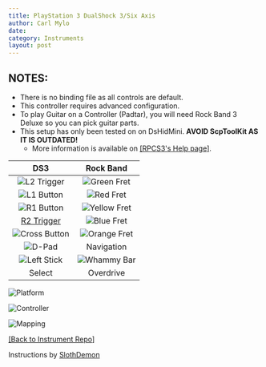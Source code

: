 ```yaml
---
title: PlayStation 3 DualShock 3/Six Axis
author: Carl Mylo
date: 
category: Instruments
layout: post
---
```


## NOTES:

* There is no binding file as all controls are default.
* This controller requires advanced configuration.
* To play Guitar on a Controller (Padtar), you will need Rock Band 3 Deluxe so you can pick guitar parts.
* This setup has only been tested on on DsHidMini. **AVOID ScpToolKit AS IT IS OUTDATED!**
	* More information is available on [[RPCS3's Help page]](https://wiki.rpcs3.net/index.php?title=Help:Controller_Configuration#Using_DualShock_3_controller).

| **DS3**          | **Rock Band** |
|:------------------:|:---------------------:|
| ![L2 Trigger](https://github.com/hmxmilohax/rb3-pc/blob/main/images/btns/ctrls/ps4/l2.png "L2 Trigger") | ![Green Fret](https://github.com/hmxmilohax/rb3-pc/blob/main/images/btns/gtrs/gf.png "Green Fret") |
| ![L1 Button](https://github.com/hmxmilohax/rb3-pc/blob/main/images/btns/ctrls/ps4/l1.png "L1 Button") | ![Red Fret](https://github.com/hmxmilohax/rb3-pc/blob/main/images/btns/gtrs/rf.png "Red Fret") |
| ![R1 Button](https://github.com/hmxmilohax/rb3-pc/blob/main/images/btns/ctrls/ps4/r1.png "R1 Button") | ![Yellow Fret](https://github.com/hmxmilohax/rb3-pc/blob/main/images/btns/gtrs/yf.png "Yellow Fret") |
| [R2 Trigger](https://github.com/hmxmilohax/rb3-pc/blob/main/images/btns/ctrls/ps4/r2.png "R2 Trigger") | ![Blue Fret](https://github.com/hmxmilohax/rb3-pc/blob/main/images/btns/gtrs/bf.png "Blue Fret") |
| ![Cross Button](https://github.com/hmxmilohax/rb3-pc/blob/main/images/btns/ctrls/ps4/x.png "Cross Button") | ![Orange Fret](https://github.com/hmxmilohax/rb3-pc/blob/main/images/btns/gtrs/of.png "Orange Fret") |
| ![D-Pad](https://github.com/hmxmilohax/rb3-pc/blob/main/images/btns/ctrls/ps4/dp.png "D-Pad") | Navigation |
| ![Left Stick](https://github.com/hmxmilohax/rb3-pc/blob/main/images/btns/ctrls/ps4/ls.png "Left Stick") | ![Whammy Bar](https://github.com/hmxmilohax/rb3-pc/blob/main/images/btns/gtrs/wb.png "Whammy Bar") |
| Select | Overdrive |


![Platform](https://raw.githubusercontent.com/hmxmilohax/rb3-pc/main/assets/images/instruments/ps3.png "Platform") 

![Controller](https://raw.githubusercontent.com/hmxmilohax/rb3-pc/main/assets/images/instruments/ds3controller.png "Controller") 

![Mapping](https://raw.githubusercontent.com/hmxmilohax/rb3-pc/main/assets/images/instruments/ds3mapping.png "Mapping") 

[[Back to Instrument Repo]](https://hmxmilohax.github.io/rb3-pc/english/instrumentrepo/#instrument-list)

Instructions by [SlothDemon](https://www.youtube.com/@SlothDemon1991)